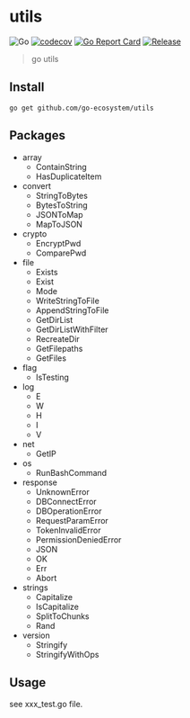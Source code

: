 # utils

![Go](https://github.com/go-ecosystem/utils/workflows/Go/badge.svg)
[![codecov](https://codecov.io/gh/go-ecosystem/utils/branch/master/graph/badge.svg)](https://codecov.io/gh/go-ecosystem/utils)
[![Go Report Card](https://goreportcard.com/badge/github.com/go-ecosystem/utils)](https://goreportcard.com/report/github.com/go-ecosystem/utils)
[![Release](https://img.shields.io/github/release/go-ecosystem/utils.svg)](https://github.com/go-ecosystem/utils/releases)

> go utils

## Install

```shell
go get github.com/go-ecosystem/utils
```

## Packages

- array
  - ContainString
  - HasDuplicateItem
- convert
  - StringToBytes
  - BytesToString
  - JSONToMap
  - MapToJSON
- crypto
  - EncryptPwd
  - ComparePwd
- file
  - Exists
  - Exist
  - Mode
  - WriteStringToFile
  - AppendStringToFile
  - GetDirList
  - GetDirListWithFilter
  - RecreateDir
  - GetFilepaths
  - GetFiles
- flag
  - IsTesting
- log
  - E
  - W
  - H
  - I
  - V
- net
  - GetIP
- os
  - RunBashCommand
- response
  - UnknownError
  - DBConnectError
  - DBOperationError
  - RequestParamError
  - TokenInvalidError
  - PermissionDeniedError
  - JSON
  - OK
  - Err
  - Abort
- strings
  - Capitalize
  - IsCapitalize
  - SplitToChunks
  - Rand
- version
  - Stringify
  - StringifyWithOps

## Usage

see xxx_test.go file.
